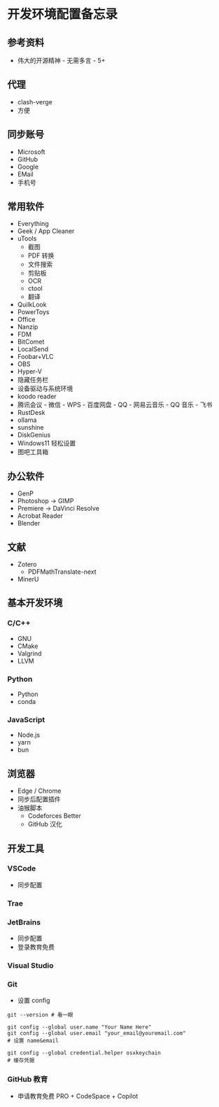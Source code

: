 # 开发环境配置备忘录

## 参考资料

- 伟大的开源精神 - 无需多言 - 5+

## 代理

- clash-verge
- 方便

## 同步账号

- Microsoft
- GitHub
- Google
- EMail
- 手机号

## 常用软件

- Everything
- Geek / App Cleaner
- uTools
    - 截图
    - PDF 转换
    - 文件搜索
    - 剪贴板
    - OCR
    - ctool
    - 翻译
- QuilkLook
- PowerToys
- Office
- Nanzip
- FDM
- BitComet
- LocalSend
- Foobar+VLC
- OBS
- Hyper-V
- 隐藏任务栏
- 设备驱动与系统环境
- koodo reader
- 腾讯会议 - 微信 - WPS - 百度网盘 - QQ - 网易云音乐 - QQ 音乐 - 飞书
- RustDesk
- ollama
- sunshine
- DiskGenius
- Windows11 轻松设置
- 图吧工具箱

## 办公软件

- GenP
- Photoshop -> GIMP
- Premiere -> DaVinci Resolve
- Acrobat Reader
- Blender

## 文献

- Zotero
    - PDFMathTranslate-next
- MinerU

## 基本开发环境

### C/C++

- GNU
- CMake
- Valgrind
- LLVM

### Python

- Python
- conda

### JavaScript

- Node.js
- yarn
- bun

## 浏览器

- Edge / Chrome
- 同步后配置插件
- 油猴脚本
    - Codeforces Better
    - GitHub 汉化

## 开发工具

### VSCode

- 同步配置

### Trae

### JetBrains

- 同步配置
- 登录教育免费

### Visual Studio

### Git

- 设置 config

```shell
git --version # 看一眼

git config --global user.name "Your Name Here"
git config --global user.email "your_email@youremail.com"
# 设置 name&email

git config --global credential.helper osxkeychain
# 缓存凭据
```

### GitHub 教育

- 申请教育免费 PRO + CodeSpace + Copilot
